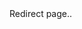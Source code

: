 <html>
<head>
<meta http-equiv="REFRESH" content="3;url=http://openipc.org">
</head>
Redirect page..
</html>
